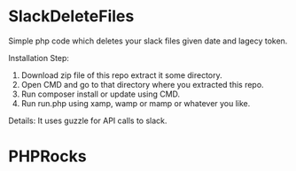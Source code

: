 # SlackDeleteFiles

Simple php code which deletes your slack files given date and lagecy token.

Installation Step: 
1) Download zip file of this repo extract it some directory.
2) Open CMD and go to that directory where you extracted this repo.
3) Run composer install or update using CMD.
4) Run run.php using xamp, wamp or mamp or whatever you like.

Details: It uses guzzle for API calls to slack. 

# PHPRocks
